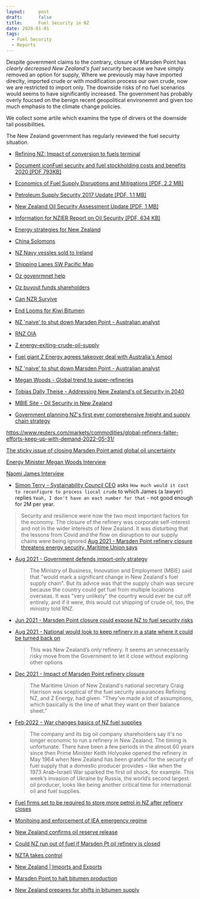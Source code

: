 ```yaml
---
layout:     post
draft:      false
title:      Fuel Security in NZ
date: 2020-01-01
tags:
  - Fuel Security
  - Reports
---
```


Despite government claims to the contrary, closure of Marsden Point has _clearly decreased New Zealand's fuel security_ 
because we have simply removed an option for supply, Where we previously may have imported direclty, imported crude or with modification
process our own crude, now we are restricted to import only. The downside risks of no fuel scenarios
would seems to have significantly increased. The government has probably overly foucsed on the benign recent geopolitical environemnt and
given too much emphasis to the climate change policies.

We collect some artile which examins the type of dirvers ot the downside tail possibilities.

The New Zealand government has regularly reviewed the fuel secuirty situation.

- [Refining NZ: Impact of conversion to fuels terminal]()
- [Document iconFuel security and fuel stockholding costs and benefits 2020 [PDF 793KB]]()
- [Economics of Fuel Supply Disruptions and Mitigations [PDF, 2.2 MB]]()
- [Petroleum Supply Security 2017 Update [PDF, 1.1 MB]]()
- [New Zealand Oil Security Assessment Update [PDF, 1 MB]]()
- [Information for NZIER Report on Oil Security [PDF, 634 KB]]()
- [Energy strategies for New Zealand](https://www.mbie.govt.nz/building-and-energy/energy-and-natural-resources/energy-strategies-for-new-zealand/)

- [China Solomons](https://www.rnz.co.nz/search/results?utf8=%E2%9C%93&q=solomon+islands&commit=Search)
- [NZ Navy vessles sold to Ireland](https://www.naval-technology.com/news/new-zealand-defence-force-babcock-decomissioned-vessels-sold-irealnd/#:~:text=The%20New%20Zealand%20Defence%20Force,they%20were%20ordered%20in%202008.)
- [Shipping Lanes SW Pacific Map](https://docs.google.com/document/d/1MIk16Xe9ItpIFom9qXGMrQyT7X9SmyOU/edit?usp=sharing&ouid=113156018021953239545&rtpof=true&sd=true)
- [Oz govenrmnet help](https://www.smh.com.au/politics/federal/multibillion-dollar-rescue-package-for-oil-refineries-20210516-p57sev.html)
- [Oz buyout funds shareholders](https://reneweconomy.com.au/morrisons-ampol-refinery-bail-out-could-go-straight-to-shareholders/)
- [Can NZR Survive](https://www.newsroom.co.nz/can-our-oil-refinery-survive)
- [End Looms for Kiwi Bitumen](https://contractormag.co.nz/contractor/marsden-point-bitumen)
- [NZ 'naive' to shut down Marsden Point - Australian analyst](https://www.rnz.co.nz/news/national/448417/nz-naive-to-shut-down-marsden-point-australian-analyst#:~:text=An%20Australian%20analyst%20warns%20New,down%20its%20only%20oil%20refinery.)
- [RNZ OIA](https://drive.google.com/drive/folders/1xOt1ouJjzBMUTFpUKjCUZLiDk4dx5y9V)
- [Z energy-exiting-crude-oil-supply](https://www.petrolplaza.com/news/28881)
- [Fuel giant Z Energy agrees takeover deal with Australia's Ampol](https://www.nzherald.co.nz/business/fuel-giant-z-energy-agrees-takeover-deal-with-australias-ampol-but-hurdles-remain/FQGWP2MFPPGALWGARF4DKVCVFI/)
- [NZ 'naive' to shut down Marsden Point - Australian analyst](https://www.rnz.co.nz/news/national/448417/nz-naive-to-shut-down-marsden-point-australian-analyst)
- [Megan Woods - Global trend to super-refineries](https://www.stuff.co.nz/business/125966225/what-is-the-refining-nz-vote-and-what-does-it-mean-for-oil-industry-and-northland)
- [Tobias Dally Theise - Addressing New Zealand's oil Security in 2040](Dalley-Thesis.pdf)
- [MBIE Site - Oil Security in New Zealand](https://www.mbie.govt.nz/building-and-energy/energy-and-natural-resources/energy-generation-and-markets/liquid-fuel-market/oil-security-in-new-zealand/)
- [Government planning NZ's first ever comprehensive freight and supply chain strategy](https://www.interest.co.nz/public-policy/115592/government-planning-nzs-first-ever%C2%A0comprehensive-freight-and-supply-chain)


https://www.reuters.com/markets/commodities/global-refiners-falter-efforts-keep-up-with-demand-2022-05-31/



[The sticky issue of closing Marsden Point amid global oil uncertainty](https://www.rnz.co.nz/national/programmes/ninetonoon/audio/2018833208/the-sticky-issue-of-closing-marsden-point-amid-global-oil-uncertainty)

[Energy Minister Megan Woods Interview](https://www.rnz.co.nz/national/programmes/ninetonoon/audio/2018833819/energy-minister-megan-woods-on-nz-s-fuel-security)

[Naomi James Interview](https://www.newsroom.co.nz/pro/pro-talks-naomi-james-offers-marsden-point-oil-tanks-for-national-security-fuel-reserve)
  - [Simon Terry - Systainability Council CEO](http://www.sustainabilitynz.org/about/our-people/) asks 
    `How much would it cost to reconfigure to process liocal crude` to which James (a lawyer) replies
    `Yeah, I don't have an eact number for that` - not good enough for 2M per year.

  > Security and resilience were now the two most important factors for the economy. The closure of the refinery was corporate self-interest and not in the wider interests of New Zealand. It was disturbing that the lessons from Covid and the flow on disruption to our supply chains were being ignored [Aug 2021 - Marsden Point refinery closure threatens energy security, Maritime Union says](https://www.stuff.co.nz/business/126002293/marsden-point-refinery-closure-threatens-energy-security-maritime-union-says)

 
- [Aug 2021 - Government defends import-only strategy](https://www.rnz.co.nz/news/business/448612/marsden-point-potential-closure-government-defends-import-only-strategy)
  > The Ministry of Business, Innovation and Employment (MBIE) said that "would mark a significant change in New Zealand's fuel supply chain".
  > But its advice was that the supply chain was secure because the country could get fuel from multiple locations overseas.
  > It was "very unlikely" the country would ever be cut off entirely, and if it were, this would cut shipping of crude oil, too, the ministry told RNZ.


- [Jun 2021 - Marsden Point closure could expose NZ to fuel security risks](https://www.rnz.co.nz/news/national/443869/marsden-point-closure-could-expose-nz-to-fuel-security-risks-report-says)
- [Aug 2021 - National would look to keep refinery in a state where it could be turned back on](https://www.stuff.co.nz/business/126015268/national-would-look-to-keep-refinery-in-a-state-where-it-could-be-turned-back-on?rm=a)    
    > This was New Zealand’s only refinery. It seems an unnecessarily risky move from the Government to let it close without exploring other options
- [Dec 2021 - Impact of Marsden Point refinery closure](https://www.rnz.co.nz/news/business/457607/fuel-experts-divided-on-impact-of-marsden-point-refinery-closure)
    > The Maritime Union of New Zealand's national secretary Craig Harrison was sceptical of the fuel security assurances Refining NZ, and Z Energy, had given. "They've made a lot of assumptions, which basically is the line of what they want on their balance sheet."
- [Feb 2022 - War changes basics of NZ fuel supplies](https://www.newsroom.co.nz/russia-ukraine-war-changes-fundamentals-on-nz-fuel-supplies)
    > The company and its big oil company shareholders say it's no longer economic to run a refinery in New Zealand. The timing is unfortunate. There have been a few periods in the almost 60 years since then Prime Minister Keith Holyoake opened the refinery in May 1964 when New Zealand has been grateful for the security of fuel supply that a domestic producer provides – like when the 1973 Arab–Israeli War sparked the first oil shock, for example.  This week’s invasion of Ukraine by Russia, the world’s second largest oil producer, looks like being another critical time for international oil and fuel supplies.

- [Fuel firms set to be required to store more petrol in NZ after refinery closes](https://www.stuff.co.nz/business/127519336/fuel-firms-set-to-be-required-to-store-more-petrol-in-nz-after-refinery-closes)
- [Monitoing and enforcement of IEA emergency regime](NZR/20-Monitoring-and-enforcement-of-emergency-regime.docx)
- [New Zealand confirms oil reserve release](https://www.rnz.co.nz/news/political/464886/new-zealand-confirms-oil-reserve-release)
- [Could NZ run out of fuel if Marsden Pt oil refinery is closed](https://www.rnz.co.nz/national/programmes/ninetonoon/audio/2018806943/could-nz-run-out-of-fuel-if-marsden-pt-oil-refinery-is-closed)





- [NZTA takes control](https://www.rnz.co.nz/news/national/465114/nzta-taking-control-of-nz-s-supply-of-bitumen-for-roading)
- [New Zealand | Imports and Exports](https://trendeconomy.com/data/h2/NewZealand/2714)
- [Marsden Point to halt bitumen production](https://www.argusmedia.com/en/news/2147475-new-zealands-marsden-point-to-halt-bitumen-production)
- [New Zealand prepares for shifts in bitumen supply](https://www.argusmedia.com/en/news/2171627-new-zealand-prepares-for-shifts-in-bitumen-supply)


